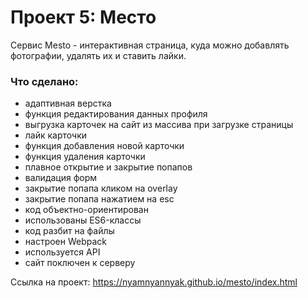 # Проект 5: Место

Сервис Mesto - интерактивная страница, куда можно добавлять фотографии, удалять их и ставить лайки.


### Что сделано: 
* адаптивная верстка
* функция редактирования данных профиля
* выгрузка карточек на сайт из массива при загрузке страницы
* лайк карточки
* функция добавления новой карточки
* функция удаления карточки
* плавное открытие и закрытие попапов
* валидация форм
* закрытие попапа кликом на overlay 
* закрытие попапа нажатием на esc
* код объектно-ориентирован
* использованы ES6-классы
* код разбит на файлы
* настроен Webpack
* используется API
* сайт поключен к серверу

Ссылка на проект: https://nyamnyannyak.github.io/mesto/index.html